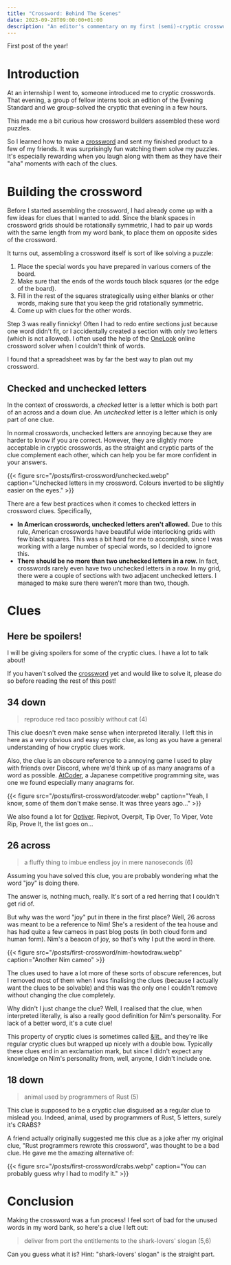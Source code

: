 ```yaml
---
title: "Crossword: Behind The Scenes"
date: 2023-09-28T09:00:00+01:00
description: "An editor's commentary on my first (semi)-cryptic crossword"
---
```


First post of the year!

# Introduction

At an internship I went to, someone introduced me to cryptic crosswords. That evening, a group of fellow interns took an edition of the Evening Standard and we group-solved the cryptic that evening in a few hours.

This made me a bit curious how crossword builders assembled these word puzzles.

So I learned how to make a [crossword](/misc/crossword) and sent my finished product to a few of my friends. It was surprisingly fun watching them solve my puzzles. It's especially rewarding when you laugh along with them as they have their "aha" moments with each of the clues.

# Building the crossword

Before I started assembling the crossword, I had already come up with a few ideas for clues that I wanted to add. Since the blank spaces in crossword grids should be rotationally symmetric, I had to pair up words with the same length from my word bank, to place them on opposite sides of the crossword.

It turns out, assembling a crossword itself is sort of like solving a puzzle:
1. Place the special words you have prepared in various corners of the board.
2. Make sure that the ends of the words touch black squares (or the edge of the board).
3. Fill in the rest of the squares strategically using either blanks or other words, making sure that you keep the grid rotationally symmetric.
4. Come up with clues for the other words.

Step 3 was really finnicky! Often I had to redo entire sections just because one word didn't fit, or I accidentally created a section with only two letters (which is not allowed). I often used the help of the [OneLook](https://onelook.com/) online crossword solver when I couldn't think of words.

I found that a spreadsheet was by far the best way to plan out my crossword.

## Checked and unchecked letters

In the context of crosswords, a *checked* letter is a letter which is both part of an across and a down clue. An *unchecked* letter is a letter which is only part of one clue.

In normal crosswords, unchecked letters are annoying because they are harder to know if you are correct. However, they are slightly more acceptable in cryptic crosswords, as the straight and cryptic parts of the clue complement each other, which can help you be far more confident in your answers.

{{< figure src="/posts/first-crossword/unchecked.webp" caption="Unchecked letters in my crossword. Colours inverted to be slightly easier on the eyes." >}}

There are a few best practices when it comes to checked letters in crossword clues. Specifically,
- **In American crosswords, unchecked letters aren't allowed.** Due to this rule, American crosswords have beautiful wide interlocking grids with few black squares. This was a bit hard for me to accomplish, since I was working with a large number of special words, so I decided to ignore this.
- **There should be no more than two unchecked letters in a row.** In fact, crosswords rarely even have two unchecked letters in a row. In my grid, there were a couple of sections with two adjacent unchecked letters. I managed to make sure there weren't more than two, though.

# Clues

## Here be spoilers!

I will be giving spoilers for some of the cryptic clues. I have a lot to talk about!

If you haven't solved the [crossword](/misc/crossword) yet and would like to solve it, please do so before reading the rest of this post!

## 34 down

> reproduce red taco possibly without cat (4)

This clue doesn't even make sense when interpreted literally. I left this in here as a very obvious and easy cryptic clue, as long as you have a general understanding of how cryptic clues work.

Also, the clue is an obscure reference to a annoying game I used to play with friends over Discord, where we'd think up of as many anagrams of a word as possible. [AtCoder](http://atcoder.jp/), a Japanese competitive programming site, was one we found especially many anagrams for.

{{< figure src="/posts/first-crossword/atcoder.webp" caption="Yeah, I know, some of them don't make sense. It was three years ago..." >}}

We also found a lot for [Optiver](https://optiver.com/). Repivot, Overpit, Tip Over, To Viper, Vote Rip, Prove It, the list goes on...

## 26 across

> a fluffy thing to imbue endless joy in mere nanoseconds (6)

Assuming you have solved this clue, you are probably wondering what the word "joy" is doing there.

The answer is, nothing much, really. It's sort of a red herring that I couldn't get rid of.

But why was the word "joy" put in there in the first place? Well, 26 across was meant to be a reference to Nim! She's a resident of the tea house and has had quite a few cameos in past blog posts (in both cloud form and human form). Nim's a beacon of joy, so that's why I put the word in there.

{{< figure src="/posts/first-crossword/nim-howtodraw.webp" caption="Another Nim cameo" >}}

The clues used to have a lot more of these sorts of obscure references, but I removed most of them when I was finalising the clues (because I actually want the clues to be solvable) and this was the only one I couldn't remove without changing the clue completely.

Why didn't I just change the clue? Well, I realised that the clue, when interpreted literally, is also a really good definition for Nim's personality. For lack of a better word, it's a cute clue!

This property of cryptic clues is sometimes called [&amp;lit.](https://en.wikipedia.org/wiki/Cryptic_crossword#.22.26lit..22), and they're like regular cryptic clues but wrapped up nicely with a double bow. Typically these clues end in an exclamation mark, but since I didn't expect any knowledge on Nim's personality from, well, anyone, I didn't include one.

## 18 down

> animal used by programmers of Rust (5)

This clue is supposed to be a cryptic clue disguised as a regular clue to mislead you. Indeed, animal, used by programmers of Rust, 5 letters, surely it's CRABS?

A friend actually originally suggested me this clue as a joke after my original clue, "Rust programmers rewrote this crossword", was thought to be a bad clue. He gave me the amazing alternative of:

{{< figure src="/posts/first-crossword/crabs.webp" caption="You can probably guess why I had to modify it." >}}

# Conclusion

Making the crossword was a fun process! I feel sort of bad for the unused words in my word bank, so here's a clue I left out:

> deliver from port the entitlements to the shark-lovers' slogan (5,6)

Can you guess what it is? Hint: "shark-lovers' slogan" is the straight part.